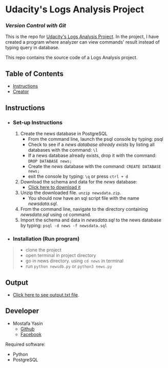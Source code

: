 # Udacity's Logs Analysis Project
###  _Version Control with Git_

This is the repo for [Udacity's Logs Analysis Project](). In the project, I have created a program where analyzer can view commands' result instead of typing query in database.

This repo contains the source code of a Logs Analysis project.

## Table of Contents

* [Instructions](#instructions)
* [Creator](#creators)

## Instructions

* ### Set-up Instructions
	1. Create the news database in PostgreSQL
		* From the command line, launch the psql console by typing: psql
		* Check to see if a _news database already exists_ by listing all databases with the command: ``` \l ```
		* If a news database already exists, drop it with the command: ``` DROP DATABASE news; ```
		* Create the _news_ database with the command: ``` CREATE DATABASE news; ```
		* exit the console by typing: ``` \q ``` or press ``` ctrl + d ```
	2. Download the schema and data for the _news_ database:
		* [Click here to download it](https://d17h27t6h515a5.cloudfront.net/topher/2016/August/57b5f748_newsdata/newsdata.zip)
	3. Unzip the downloaded file. ``` unzip newsdata.zip ```.
		* You should now have an sql script file with the name _newsdata.sql_.
	4. From the command line, navigate to the directory containing _newsdata.sql_ using ``` cd ``` command.
	5. Import the schema and data in _newsdata.sql_ to the news database by typing: ``` psql -d news -f newsdata.sql ```


* ### Installation (Run program)
 >* clone the project
 >* open terminal in project directory
 >* go in news directory. using ``` cd news ``` in terminal
 >* run ``` python newsdb.py ``` or ``` python3 news.py ```

## Output

 * [Click here to see output.txt file]().

## Developer

* Mostafa Yasin
    - [Github](https://github.com/EngDiesel)
    - [Facebook](https://fb.com/mostafa.yasin.2013)

Required software:

* Python
* PostgreSQL
